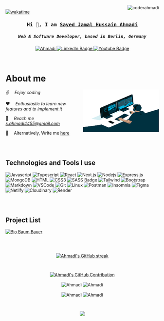 <a href="https://komarev.com/ghpvc/?username=coderahmadi">
  <img align="right" src="https://komarev.com/ghpvc/?username=coderahmadi&label=Profile%20views&color=0e75b6&style=flat" alt="coderahmadi" />
</a>

[![wakatime](https://wakatime.com/badge/user/018ced95-0edd-4d7e-8687-5aa13fe6ebf0.svg)](https://wakatime.com/@018ced95-0edd-4d7e-8687-5aa13fe6ebf0)

<h3 align="center">
  <samp> Hi 👋, I am <a target="_blank" href="https://coderahmadi.github.io/my-portfolio/">Sayed Jamal Hussain Ahmadi</a> </samp>
</h3>

<h5 align="center">
  <samp>
   <b>Web & Software Developer, based in Berlin, Germany</b>
  </samp>
</h5>
<div id="badges" align="center">
  <a href="https://coderahmadi.github.io/my-portfolio/" target="blank">
     <img src="https://img.shields.io/badge/Portfolio-DC143C?style=for-the-badge&logo=medium&logoColor=white" alt="Ahmadi" />
  </a>
  <a href="https://www.linkedin.com/in/sayed-jamal-h-ahmadi-b358a4159/">
    <img src="https://img.shields.io/badge/LinkedIn-blue?style=for-the-badge&logo=linkedin&logoColor=white" alt="LinkedIn Badge"/>
  </a>
  <a href="https://www.youtube.com/channel/UCabCQPaIIUeKdTW1EqFhIbg">
    <img src="https://img.shields.io/badge/YouTube-red?style=for-the-badge&logo=youtube&logoColor=white" alt="Youtube Badge"/>
  </a>
</div>
<br/>
<br/>
 
<!-- About Section -->
 # About me
 
<p>
 <img align="right" width="250" height="140" src="/assets/programmer.gif" alt="Coding gif" />
 <p> ✌️ &emsp;<em>Enjoy coding</em> <br/></p>
 <p> ❤️ &emsp;<em>Enthusiastic to learn new features and to implement it</em><br/></p>
 <p> 📧 &emsp;<em>Reach me <a href = "mailto:s.ahmadi4455@gmail.com">s.ahmadi4455@gmail.com</a></em><br/></p>
 <p> 💬 &emsp;<emp>Alternatively,&nbsp;Write me <a href="https://coderahmadi.github.io/my-portfolio/#contact">here</a></emp></p>
</p>
<br/>
<br/>

## Technologies and Tools I use

![Javascript](https://img.shields.io/badge/Javascript-F0DB4F?style=for-the-badge&labelColor=black&logo=javascript&logoColor=F0DB4F)
![Typescript](https://img.shields.io/badge/Typescript-007acc?style=for-the-badge&labelColor=black&logo=typescript&logoColor=007acc)
![React](https://img.shields.io/badge/-React-61DBFB?style=for-the-badge&labelColor=black&logo=react&logoColor=61DBFB)
![Next.js](https://img.shields.io/badge/next.js-000000?style=for-the-badge&logo=nextdotjs&logoColor=white)
![Nodejs](https://img.shields.io/badge/Nodejs-3C873A?style=for-the-badge&labelColor=black&logo=node.js&logoColor=3C873A)
![Express.js](https://img.shields.io/badge/Express.js-000000?style=for-the-badge&logo=express&logoColor=white)
![MongoDB](https://img.shields.io/badge/MongoDB-4EA94B?style=for-the-badge&logo=mongodb&logoColor=white)
![HTML](https://img.shields.io/badge/HTML5-E34F26?style=for-the-badge&logo=html5&logoColor=white)
![CSS3](https://img.shields.io/badge/CSS3-1572B6?style=for-the-badge&logo=css3&logoColor=white)
![SASS Badge](https://img.shields.io/badge/Sass-CC6699?style=for-the-badge&logo=sass&logoColor=white)
![Tailwind](https://img.shields.io/badge/Tailwind_CSS-092749?style=for-the-badge&logo=tailwindcss&logoColor=06B6D4&labelColor=000000)
![Bootstrap](https://img.shields.io/badge/Bootstrap-563D7C?style=for-the-badge&logo=bootstrap&logoColor=white)
![Markdown](https://img.shields.io/badge/Markdown-000000?style=for-the-badge&logo=markdown&logoColor=white)
![VSCode](https://img.shields.io/badge/Visual_Studio-0078d7?style=for-the-badge&logo=visual%20studio&logoColor=white)
![Git](https://img.shields.io/badge/Git-F05032?style=for-the-badge&logo=git&logoColor=white)
![Linux](https://img.shields.io/badge/Linux-FCC624?style=for-the-badge&logo=linux&logoColor=black)
![Postman](https://img.shields.io/badge/Postman-FF6C37?style=for-the-badge&logo=postman&logoColor=white)
![Insomnia](https://img.shields.io/badge/Insomnia-black?style=for-the-badge&logo=insomnia&logoColor=5849BE)
![Figma](https://img.shields.io/badge/Figma-%23F24E1E.svg?style=for-the-badge&logo=figma&logoColor=white)
![Netlify](https://img.shields.io/badge/Netlify-%23000000.svg?style=for-the-badge&logo=netlify&logoColor=#00C7B7)
![Cloudinary](https://img.shields.io/badge/Cloudinary-4285F4?style=for-the-badge&logo=cloudinary&logoColor=white)
![Render](https://img.shields.io/badge/Render-239120?style=for-the-badge&logo=render&logoColor=white)

<br/>
<br/>

## Project List

[![Bio Baum Bauer](https://github-readme-stats.vercel.app/api/pin?username=coderahmadi&repo=baum-bauer-frontend&border_color=7F3FBF&bg_color=1B2932&title_color=D3B692&text_color=D3B692&icon_color=7F3FBF)](https://github.com/coderahmadi/baum-bauer-frontend)


<br/>
<br/>

<p align="center">
  <a href="https://github.com/coderahmadi">
    <img src="https://github-readme-streak-stats.herokuapp.com?user=coderahmadi&theme=noctis-minimus&hide_border=true&border_radius=9.5&card_width=446" alt="Ahmadi's GitHub streak"/>
  </a>
</p>

<br/>
<p align="center">
  <a href="https://github.com/coderahmadi">
    <img src="http://github-profile-summary-cards.vercel.app/api/cards/profile-details?username=coderahmadi&theme=noctis_minimus" alt="Ahmadi's GitHub Contribution"/>
  </a>
</p>
<p align="center">
  <img align="center" src="http://github-profile-summary-cards.vercel.app/api/cards/repos-per-language?username=coderahmadi&theme=noctis_minimus" alt="Ahmadi" />
  <img align="center" src="http://github-profile-summary-cards.vercel.app/api/cards/most-commit-language?username=coderahmadi&theme=noctis_minimus" alt="Ahmadi" />
</p>
<p align="center">
  <img align="center" src="http://github-profile-summary-cards.vercel.app/api/cards/stats?username=coderahmadi&theme=noctis_minimus" alt="Ahmadi" />
  <img align="center" src="http://github-profile-summary-cards.vercel.app/api/cards/productive-time?username=coderahmadi&theme=noctis_minimus&utcOffset=8" alt="Ahmadi" />
</p>
<br/>
<p align="center">
  <img src="https://github-readme-activity-graph.vercel.app/graph?username=coderahmadi&theme=noctis_minimus" />
</p>
